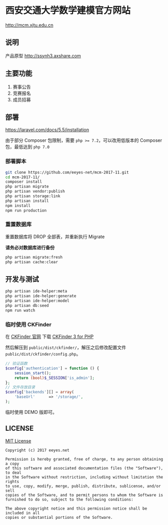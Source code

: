 # 西安交通大学数学建模官方网站

<http://mcm.xjtu.edu.cn>

## 说明

产品原型 <http://ssynh3.axshare.com>

## 主要功能

1. 赛事公告
2. 竞赛报名
3. 成员招募

## 部署

<https://laravel.com/docs/5.5/installation>

由于部分 Composer 包限制，需要 `php >= 7.2`，可以改用低版本的 Composer 包，最低达到 `php 7.0`

### 部署脚本

```bash
git clone https://github.com/eeyes-net/mcm-2017-11.git
cd mcm-2017-11/
composer install
php artisan migrate
php artisan vendor:publish
php artisan storage:link
php artisan install
npm install
npm run production
```

### 重置数据库

重置数据库将 DROP 全部表，并重新执行 Migrate

**请务必对数据库进行备份**

```bash
php artisan migrate:fresh
php artisan cache:clear
```

## 开发与测试

```bash
php artisan ide-helper:meta
php artisan ide-helper:generate
php artisan ide-helper:model
php artisan db:seed
npm run watch
```

### 临时使用 CKFinder

在 [CKFinder 官网](https://ckeditor.com/ckeditor-4/download/#ckfinder) 下载 [CKFinder 3 for PHP](https://download.cksource.com/CKFinder/CKFinder%20for%20PHP/3.4.2/ckfinder_php_3.4.2.zip)

然后解压到 `public/dist/ckfinder/`，解压之后修改配置文件 `public/dist/ckfinder/config.php`。

```php
// 验证函数
$config['authentication'] = function () {
    session_start();
    return (bool)$_SESSION['is_admin'];
};
// 文件存放目录
$config['backends'][] = array(
    'baseUrl'      => '/storage/',
);
```

临时使用 DEMO 版即可。

## LICENSE

[MIT License](https://opensource.org/licenses/MIT)

    Copyright (c) 2017 eeyes.net

    Permission is hereby granted, free of charge, to any person obtaining a copy
    of this software and associated documentation files (the "Software"), to deal
    in the Software without restriction, including without limitation the rights
    to use, copy, modify, merge, publish, distribute, sublicense, and/or sell
    copies of the Software, and to permit persons to whom the Software is
    furnished to do so, subject to the following conditions:

    The above copyright notice and this permission notice shall be included in all
    copies or substantial portions of the Software.

